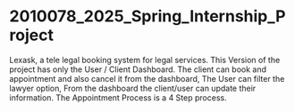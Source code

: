 # 2010078_2025_Spring_Internship_Project
Lexask, a tele legal booking system for legal services. 
This Version of the project has only the User / Client Dashboard. The client can book and appointment and also cancel it from the dashboard, The User can filter the lawyer option, From the dashboard the client/user can update their information. The Appointment Process is a 4 Step process.
